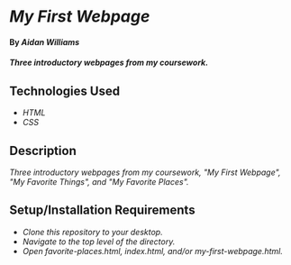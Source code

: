 # _My First Webpage_

#### By _**Aidan Williams**_

#### _Three introductory webpages from my coursework._

## Technologies Used

* _HTML_
* _CSS_

## Description

_Three introductory webpages from my coursework, "My First Webpage", "My Favorite Things", and "My Favorite Places"._

## Setup/Installation Requirements

* _Clone this repository to your desktop._
* _Navigate to the top level of the directory._
* _Open favorite-places.html, index.html, and/or my-first-webpage.html._